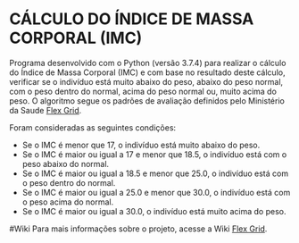 # CÁLCULO DO ÍNDICE DE MASSA CORPORAL (IMC)

Programa desenvolvido com o Python (versão 3.7.4) para realizar o cálculo do Índice de Massa Corporal (IMC) e com base no resultado deste cálculo, verificar se o indivíduo está muito abaixo do peso, abaixo do peso normal, com o peso dentro do normal, acima do peso normal ou, muito acima do peso. O algoritmo segue os padrões de avaliação definidos pelo Ministério da Saude [Flex Grid](http://www.saude.gov.br/artigos/804-imc/40509-imc-em-adultos).

Foram consideradas as seguintes condições:
- Se o IMC é menor que 17, o indivíduo está muito abaixo do peso.
- Se o IMC é maior ou igual a 17 e menor que 18.5, o indivíduo está com o peso abaixo do normal.
- Se o IMC é maior ou igual a 18.5 e menor que 25.0, o indivíduo está com o peso dentro do normal.
- Se o IMC é maior ou igual a 25.0 e menor que 30.0, o indivíduo está com o peso acima do normal.
- Se o IMC é maior ou igual a 30.0, o indivíduo está muito acima do peso.

#Wiki
Para mais informações sobre o projeto, acesse a Wiki [Flex Grid](https://github.com/neuroengenharia/AtividadeIMC/wiki).

